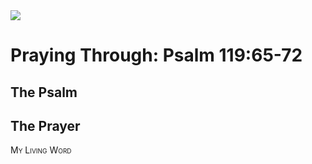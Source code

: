 <img class="intro-right" src="/images/art-paris-psalter.jpg">

# Praying Through: Psalm 119:65-72

## The Psalm

## The Prayer

<div style="font-variant: small-caps;">
My Living Word
</div>
